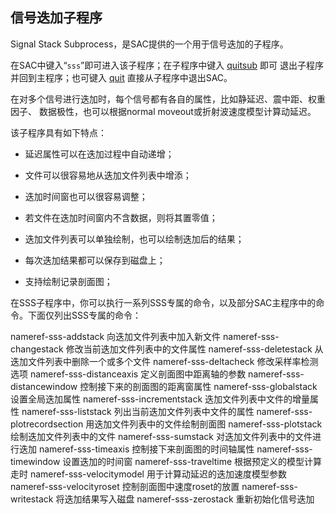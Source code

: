 ## 信号迭加子程序

Signal Stack Subprocess，是SAC提供的一个用于信号迭加的子程序。

在SAC中键入“`sss`”即可进入该子程序；在子程序中键入
[quitsub](/commands/quitsub.html) 即可 退出子程序并回到主程序；也可键入
[quit](/commands/quit.html) 直接从子程序中退出SAC。

在对多个信号进行迭加时，每个信号都有各自的属性，比如静延迟、震中距、权重因子、
数据极性，也可以根据normal moveout或折射波速度模型计算动延迟。

该子程序具有如下特点：

-   延迟属性可以在迭加过程中自动递增；

-   文件可以很容易地从迭加文件列表中增添；

-   迭加时间窗也可以很容易调整；

-   若文件在迭加时间窗内不含数据，则将其置零值；

-   迭加文件列表可以单独绘制，也可以绘制迭加后的结果；

-   每次迭加结果都可以保存到磁盘上；

-   支持绘制记录剖面图；

在SSS子程序中，你可以执行一系列SSS专属的命令，以及部分SAC主程序中的命令。下面仅列出SSS专属的命令：

nameref-sss-addstack 向迭加文件列表中加入新文件 nameref-sss-changestack
修改当前迭加文件列表中的文件属性 nameref-sss-deletestack
从迭加文件列表中删除一个或多个文件 nameref-sss-deltacheck
修改采样率检测选项 nameref-sss-distanceaxis 定义剖面图中距离轴的参数
nameref-sss-distancewindow 控制接下来的剖面图的距离窗属性
nameref-sss-globalstack 设置全局迭加属性 nameref-sss-incrementstack
迭加文件列表中文件的增量属性 nameref-sss-liststack
列出当前迭加文件列表中文件的属性 nameref-sss-plotrecordsection
用迭加文件列表中的文件绘制剖面图 nameref-sss-plotstack
绘制迭加文件列表中的文件 nameref-sss-sumstack
对迭加文件列表中的文件进行迭加 nameref-sss-timeaxis
控制接下来剖面图的时间轴属性 nameref-sss-timewindow 设置迭加的时间窗
nameref-sss-traveltime 根据预定义的模型计算走时
nameref-sss-velocitymodel 用于计算动延迟的迭加速度模型参数
nameref-sss-velocityroset 控制剖面图中速度roset的放置
nameref-sss-writestack 将迭加结果写入磁盘 nameref-sss-zerostack
重新初始化信号迭加
